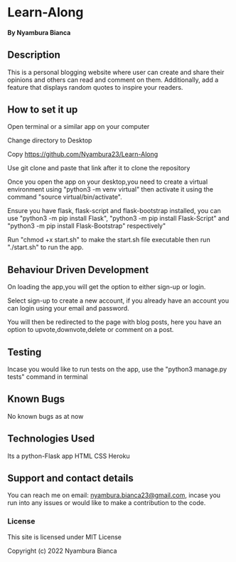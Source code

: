 # Learn-Along


#### By Nyambura Bianca

## Description
This is a personal blogging website where user can create and share their opinions and others can read and comment on them. Additionally, add a feature that displays random quotes to inspire your readers.  

## How to set it up
Open terminal or a similar app on your computer

Change directory to Desktop

Copy https://github.com/Nyambura23/Learn-Along

Use git clone and paste that link after it to clone the repository

Once you open the app on your desktop,you need to create a virtual environment using "python3 -m venv virtual" then activate it using the command "source virtual/bin/activate".

Ensure you have flask, flask-script and flask-bootstrap installed, you can use "python3 -m pip install Flask", "python3 -m pip install Flask-Script" and "python3 -m pip install Flask-Bootstrap" respectively"


Run "chmod +x start.sh" to make the start.sh file executable then run "./start.sh" to run the app.

## Behaviour Driven Development

On loading the app,you will get the option to either sign-up or login.

Select sign-up to create a new account, if you already have an account you can login using your email and password.

You will then be redirected to the page with blog posts, here you have an option to upvote,downvote,delete or comment on a post.


## Testing
Incase you would like to run tests on the app, use the "python3 manage.py tests" command in terminal


## Known Bugs
No known bugs as at now

## Technologies Used
Its a python-Flask app 
HTML
CSS
Heroku

## Support and contact details
You can reach me on email: nyambura.bianca23@gmail.com, incase you run into any issues or would like to make a contribution to the code.

### License
This site is licensed under MIT License

Copyright (c) 2022 Nyambura Bianca

